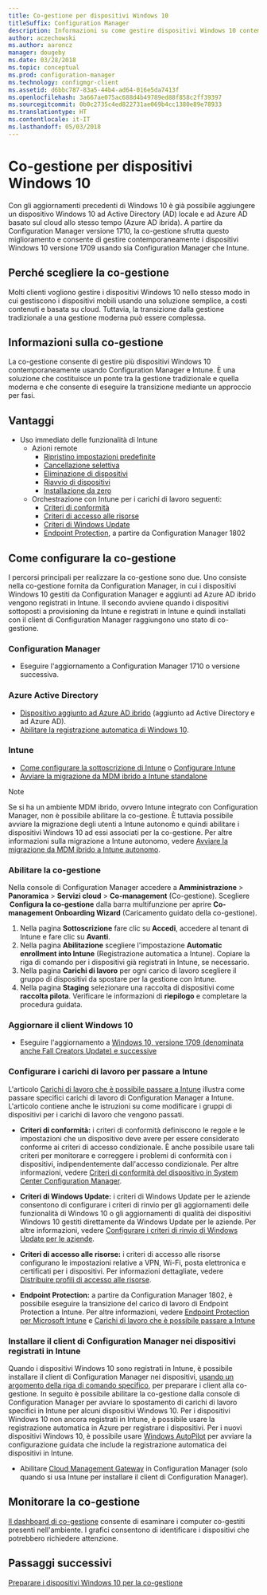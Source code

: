 ```yaml
---
title: Co-gestione per dispositivi Windows 10
titleSuffix: Configuration Manager
description: Informazioni su come gestire dispositivi Windows 10 contemporaneamente tramite Configuration Manager e Microsoft Intune.
author: aczechowski
ms.author: aaroncz
manager: dougeby
ms.date: 03/28/2018
ms.topic: conceptual
ms.prod: configuration-manager
ms.technology: configmgr-client
ms.assetid: d6bbc787-83a5-44b4-ad64-016e5da7413f
ms.openlocfilehash: 3a667ae075ac688d4b49789ed88f858c2ff39397
ms.sourcegitcommit: 0b0c2735c4ed822731ae069b4cc1380e89e78933
ms.translationtype: HT
ms.contentlocale: it-IT
ms.lasthandoff: 05/03/2018
---
```

# <a name="co-management-for-windows-10-devices"></a>Co-gestione per dispositivi Windows 10    
 Con gli aggiornamenti precedenti di Windows 10 è già possibile aggiungere un dispositivo Windows 10 ad Active Directory (AD) locale e ad Azure AD basato sul cloud allo stesso tempo (Azure AD ibrida). A partire da Configuration Manager versione 1710, la co-gestione sfrutta questo miglioramento e consente di gestire contemporaneamente i dispositivi Windows 10 versione 1709 usando sia Configuration Manager che Intune. <!-- 1350871 -->
## <a name="why-co-management"></a>Perché scegliere la co-gestione
Molti clienti vogliono gestire i dispositivi Windows 10 nello stesso modo in cui gestiscono i dispositivi mobili usando una soluzione semplice, a costi contenuti e basata su cloud. Tuttavia, la transizione dalla gestione tradizionale a una gestione moderna può essere complessa.  
## <a name="what-is-co-management"></a>Informazioni sulla co-gestione
La co-gestione consente di gestire più dispositivi Windows 10 contemporaneamente usando Configuration Manager e Intune. È una soluzione che costituisce un ponte tra la gestione tradizionale e quella moderna e che consente di eseguire la transizione mediante un approccio per fasi.

## <a name="benefits"></a>Vantaggi 
- Uso immediato delle funzionalità di Intune 
    - Azioni remote
        - [Ripristino impostazioni predefinite](https://docs.microsoft.com/intune/devices-wipe#factory-reset)
        - [Cancellazione selettiva](https://docs.microsoft.com/intune/apps-selective-wipe)
        - [Eliminazione di dispositivi](https://docs.microsoft.com/intune/devices-wipe#delete-devices-from-the-azure-active-directory-portal)
        - [Riavvio di dispositivi](https://docs.microsoft.com/intune/device-restart)
        - [Installazione da zero](https://docs.microsoft.com/intune/device-fresh-start)
    - Orchestrazione con Intune per i carichi di lavoro seguenti:
        - [Criteri di conformità](https://docs.microsoft.com/intune/device-compliance-get-started)
        - [Criteri di accesso alle risorse](https://docs.microsoft.com/intune/device-profiles)
        - [Criteri di Windows Update](https://docs.microsoft.com/intune/windows-update-for-business-configure)
        - [Endpoint Protection](https://docs.microsoft.com/en-us/intune/endpoint-protection-windows-10), a partire da Configuration Manager 1802 <!-- 1357365 -->
    
## <a name="how-to-configure-co-management"></a>Come configurare la co-gestione
I percorsi principali per realizzare la co-gestione sono due. Uno consiste nella co-gestione fornita da Configuration Manager, in cui i dispositivi Windows 10 gestiti da Configuration Manager e aggiunti ad Azure AD ibrido vengono registrati in Intune. Il secondo avviene quando i dispositivi sottoposti a provisioning da Intune e registrati in Intune e quindi installati con il client di Configuration Manager raggiungono uno stato di co-gestione.

### <a name="configuration-manager"></a>**Configuration Manager**
 -  Eseguire l'aggiornamento a Configuration Manager 1710 o versione successiva.


### <a name="azure-active-directory"></a>**Azure Active Directory**
  - [Dispositivo aggiunto ad Azure AD ibrido](https://docs.microsoft.com/azure/active-directory/device-management-hybrid-azuread-joined-devices-setup) (aggiunto ad Active Directory e ad Azure AD).
  - [Abilitare la registrazione automatica di Windows 10](https://docs.microsoft.com/intune/windows-enroll).


### <a name="intune"></a>**Intune**
 - [Come configurare la sottoscrizione di Intune](/sccm/mdm/deploy-use/configure-intune-subscription) o [Configurare Intune](/intune/setup-steps)  
 - [Avviare la migrazione da MDM ibrido a Intune standalone](/sccm/mdm/deploy-use/migrate-hybridmdm-to-intunesa)  

> [!Note]  
> Se si ha un ambiente MDM ibrido, ovvero Intune integrato con Configuration Manager, non è possibile abilitare la co-gestione. È tuttavia possibile avviare la migrazione degli utenti a Intune autonomo e quindi abilitare i dispositivi Windows 10 ad essi associati per la co-gestione. Per altre informazioni sulla migrazione a Intune autonomo, vedere [Avviare la migrazione da MDM ibrido a Intune autonomo](/sccm/mdm/deploy-use/migrate-hybridmdm-to-intunesa).  


### <a name="enable-co-management"></a>Abilitare la co-gestione 
 Nella console di Configuration Manager accedere a **Amministrazione** > **Panoramica** > **Servizi cloud** > **Co-management** (Co-gestione). Scegliere  **Configura la co-gestione** dalla barra multifunzione per aprire **Co-management Onboarding Wizard** (Caricamento guidato della co-gestione). 
   
1. Nella pagina **Sottoscrizione** fare clic su **Accedi**, accedere al tenant di Intune e fare clic su **Avanti**.    
2. Nella pagina **Abilitazione** scegliere l'impostazione **Automatic enrollment into Intune** (Registrazione automatica a Intune). Copiare la riga di comando per i dispositivi già registrati in Intune, se necessario. 
3. Nella pagina **Carichi di lavoro** per ogni carico di lavoro scegliere il gruppo di dispositivi da spostare per la gestione con Intune.
4. Nella pagina **Staging** selezionare una raccolta di dispositivi come **raccolta pilota**. Verificare le informazioni di **riepilogo** e completare la procedura guidata. 

### <a name="upgrade-windows-10-client"></a>Aggiornare il client Windows 10
- Eseguire l'aggiornamento a [Windows 10, versione 1709 (denominata anche Fall Creators Update) e successive](/sccm/osd/deploy-use/manage-windows-as-a-service)

### <a name="configure-workloads-to-switch-to-intune"></a>Configurare i carichi di lavoro per passare a Intune 
L'articolo [Carichi di lavoro che è possibile passare a Intune](/sccm/core/clients/manage/co-management-switch-workloads#Workloads-able-to-be-transitioned-to-Intune) illustra come passare specifici carichi di lavoro di Configuration Manager a Intune. L'articolo contiene anche le istruzioni su come modificare i gruppi di dispositivi per i carichi di lavoro che vengono passati.

- **Criteri di conformità:** i criteri di conformità definiscono le regole e le impostazioni che un dispositivo deve avere per essere considerato conforme ai criteri di accesso condizionale. È anche possibile usare tali criteri per monitorare e correggere i problemi di conformità con i dispositivi, indipendentemente dall'accesso condizionale. Per altre informazioni, vedere [Criteri di conformità del dispositivo in System Center Configuration Manager](https://docs.microsoft.com/intune/device-compliance-get-started).  

- **Criteri di Windows Update:** i criteri di Windows Update per le aziende consentono di configurare i criteri di rinvio per gli aggiornamenti delle funzionalità di Windows 10 o gli aggiornamenti di qualità dei dispositivi Windows 10 gestiti direttamente da Windows Update per le aziende. Per altre informazioni, vedere [Configurare i criteri di rinvio di Windows Update per le aziende](https://docs.microsoft.com/intune/windows-update-for-business-configure).  

- **Criteri di accesso alle risorse:** i criteri di accesso alle risorse configurano le impostazioni relative a VPN, Wi-Fi, posta elettronica e certificati per i dispositivi. Per informazioni dettagliate, vedere [Distribuire profili di accesso alle risorse](https://docs.microsoft.com/intune/device-profiles).

- **Endpoint Protection:** a partire da Configuration Manager 1802, è possibile eseguire la transizione del carico di lavoro di Endpoint Protection a Intune. Per altre informazioni, vedere [Endpoint Protection per Microsoft Intune](https://docs.microsoft.com/en-us/intune/endpoint-protection-windows-10)<!-- 1357365 --> e [Carichi di lavoro che è possibile passare a Intune](/sccm/core/clients/manage/co-management-switch-workloads#Workloads-able-to-be-transitioned-to-Intune)


### <a name="install-configuration-manager-client-to-the-devices-enrolled-in-intune"></a>Installare il client di Configuration Manager nei dispositivi registrati in Intune
Quando i dispositivi Windows 10 sono registrati in Intune, è possibile installare il client di Configuration Manager nei dispositivi, [usando un argomento della riga di comando specifico](/sccm/core/clients/manage/co-management-prepare#command-line-to-install-configuration-manager-client), per preparare i client alla co-gestione. In seguito è possibile abilitare la co-gestione dalla console di Configuration Manager per avviare lo spostamento di carichi di lavoro specifici in Intune per alcuni dispositivi Windows 10.
Per i dispositivi Windows 10 non ancora registrati in Intune, è possibile usare la registrazione automatica in Azure per registrare i dispositivi. Per i nuovi dispositivi Windows 10, è possibile usare [Windows AutoPilot](https://docs.microsoft.com/intune/enrollment-autopilot) per avviare la configurazione guidata che include la registrazione automatica dei dispositivi in Intune.
 - Abilitare [Cloud Management Gateway](/sccm/core/clients/manage/manage-clients-internet#cloud-management-gateway) in Configuration Manager (solo quando si usa Intune per installare il client di Configuration Manager).

## <a name="monitor-co-management"></a>Monitorare la co-gestione
[Il dashboard di co-gestione](/sccm/core/clients/manage/co-management-dashboard) consente di esaminare i computer co-gestiti presenti nell'ambiente. I grafici consentono di identificare i dispositivi che potrebbero richiedere attenzione.


## <a name="next-steps"></a>Passaggi successivi
[Preparare i dispositivi Windows 10 per la co-gestione](co-management-prepare.md)
